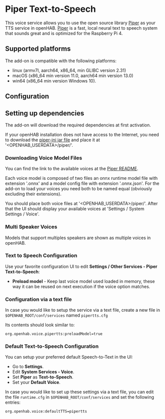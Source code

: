 # Piper Text-to-Speech

This voice service allows you to use the open source library [Piper](https://github.com/rhasspy/piper) as your TTS service in openHAB.
[Piper](https://github.com/rhasspy/piper) is a fast, local neural text to speech system that sounds great and is optimized for the Raspberry Pi 4.

## Supported platforms

The add-on is compatible with the following platforms:

* linux (armv7l, aarch64, x86_64, min GLIBC version 2.31)
* macOS (x86_64 min version 11.0, aarch64 min version 13.0)
* win64 (x86_64 min version Windows 10).

## Configuration

## Setting up dependencies

The add-on will download the required dependencies at first activation.

If your openHAB installation does not have access to the Internet, you need to download the [piper-jni jar file](https://repo1.maven.org/maven2/io/github/givimad/piper-jni/1.2.0-a0f09cd/piper-jni-1.2.0-a0f09cd.jar) and place it at '<OPENHAB_USERDATA>/piper/'.

### Downloading Voice Model Files

You can find the link to the available voices at the [Piper README](https://github.com/rhasspy/piper).

Each voice model is composed of two files an onnx runtime model file with extension '.onnx' and a model config file with extension '.onnx.json'.
For the add-on to load your voices you need both to be named equal (obviously excluding their extensions).

You should place both voice files at '<OPENHAB_USERDATA>/piper/'.
After that the UI should display your available voices at 'Settings / System Settings / Voice'.

### Multi Speaker Voices

Models that support multiples speakers are shown as multiple voices in openHAB.

### Text to Speech Configuration

Use your favorite configuration UI to edit **Settings / Other Services - Piper Text-to-Speech**:

* **Preload model** - Keep last voice model used loaded in memory, these way it can be reused on next execution if the voice option matches.

### Configuration via a text file

In case you would like to setup the service via a text file, create a new file in `$OPENHAB_ROOT/conf/services` named `pipertts.cfg`

Its contents should look similar to:

```text
org.openhab.voice.pipertts:preloadModel=true
```

### Default Text-to-Speech Configuration

You can setup your preferred default Speech-to-Text in the UI:

* Go to **Settings**.
* Edit **System Services - Voice**.
* Set **Piper** as **Text-to-Speech**.
* Set your **Default Voice**.

In case you would like to set up these settings via a text file, you can edit the file `runtime.cfg` in `$OPENHAB_ROOT/conf/services` and set the following entries:

```text
org.openhab.voice:defaultTTS=pipertts
```
